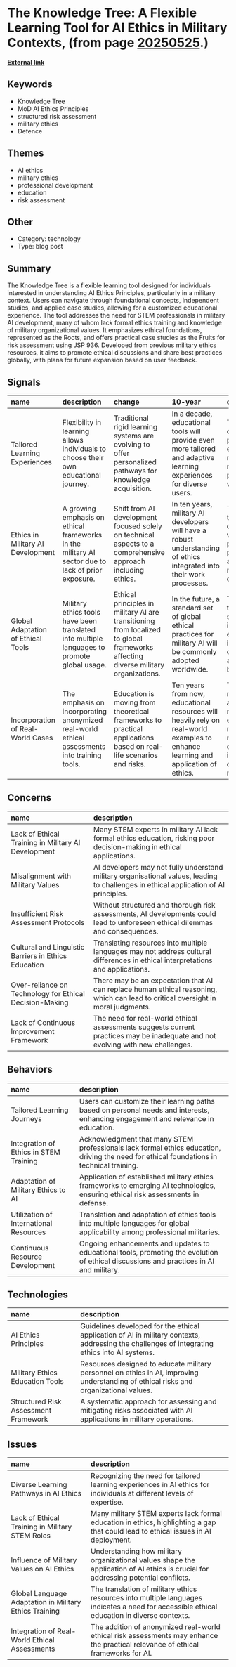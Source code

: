 # __The Knowledge Tree: A Flexible Learning Tool for AI Ethics in Military Contexts__, (from page [20250525](https://kghosh.substack.com/p/20250525).)

__[External link](https://ai.militaryethics.uk/)__



## Keywords

* Knowledge Tree
* MoD AI Ethics Principles
* structured risk assessment
* military ethics
* Defence

## Themes

* AI ethics
* military ethics
* professional development
* education
* risk assessment

## Other

* Category: technology
* Type: blog post

## Summary

The Knowledge Tree is a flexible learning tool designed for individuals interested in understanding AI Ethics Principles, particularly in a military context. Users can navigate through foundational concepts, independent studies, and applied case studies, allowing for a customized educational experience. The tool addresses the need for STEM professionals in military AI development, many of whom lack formal ethics training and knowledge of military organizational values. It emphasizes ethical foundations, represented as the Roots, and offers practical case studies as the Fruits for risk assessment using JSP 936. Developed from previous military ethics resources, it aims to promote ethical discussions and share best practices globally, with plans for future expansion based on user feedback.

## Signals

| name                               | description                                                                                       | change                                                                                                                            | 10-year                                                                                                                           | driving-force                                                                                                             |   relevancy |
|:-----------------------------------|:--------------------------------------------------------------------------------------------------|:----------------------------------------------------------------------------------------------------------------------------------|:----------------------------------------------------------------------------------------------------------------------------------|:--------------------------------------------------------------------------------------------------------------------------|------------:|
| Tailored Learning Experiences      | Flexibility in learning allows individuals to choose their own educational journey.               | Traditional rigid learning systems are evolving to offer personalized pathways for knowledge acquisition.                         | In a decade, educational tools will provide even more tailored and adaptive learning experiences for diverse users.               | The increasing demand for personalized education to meet individual needs and preferences in various fields.              |           4 |
| Ethics in Military AI Development  | A growing emphasis on ethical frameworks in the military AI sector due to lack of prior exposure. | Shift from AI development focused solely on technical aspects to a comprehensive approach including ethics.                       | In ten years, military AI developers will have a robust understanding of ethics integrated into their work processes.             | The necessity to align AI development with ethical principles to prevent misuse and ensure responsible deployment.        |           5 |
| Global Adaptation of Ethical Tools | Military ethics tools have been translated into multiple languages to promote global usage.       | Ethical principles in military AI are transitioning from localized to global frameworks affecting diverse military organizations. | In the future, a standard set of global ethical practices for military AI will be commonly adopted worldwide.                     | The push towards global standardization in military ethics to foster international cooperation and shared best practices. |           4 |
| Incorporation of Real-World Cases  | The emphasis on incorporating anonymized real-world ethical assessments into training tools.      | Education is moving from theoretical frameworks to practical applications based on real-life scenarios and risks.                 | Ten years from now, educational resources will heavily rely on real-world examples to enhance learning and application of ethics. | The need for more applicable and relatable ethical training methods in military contexts to improve decision-making.      |           3 |

## Concerns

| name                                                    | description                                                                                                                           |
|:--------------------------------------------------------|:--------------------------------------------------------------------------------------------------------------------------------------|
| Lack of Ethical Training in Military AI Development     | Many STEM experts in military AI lack formal ethics education, risking poor decision-making in ethical applications.                  |
| Misalignment with Military Values                       | AI developers may not fully understand military organisational values, leading to challenges in ethical application of AI principles. |
| Insufficient Risk Assessment Protocols                  | Without structured and thorough risk assessments, AI developments could lead to unforeseen ethical dilemmas and consequences.         |
| Cultural and Linguistic Barriers in Ethics Education    | Translating resources into multiple languages may not address cultural differences in ethical interpretations and applications.       |
| Over-reliance on Technology for Ethical Decision-Making | There may be an expectation that AI can replace human ethical reasoning, which can lead to critical oversight in moral judgments.     |
| Lack of Continuous Improvement Framework                | The need for real-world ethical assessments suggests current practices may be inadequate and not evolving with new challenges.        |

## Behaviors

| name                                   | description                                                                                                                               |
|:---------------------------------------|:------------------------------------------------------------------------------------------------------------------------------------------|
| Tailored Learning Journeys             | Users can customize their learning paths based on personal needs and interests, enhancing engagement and relevance in education.          |
| Integration of Ethics in STEM Training | Acknowledgment that many STEM professionals lack formal ethics education, driving the need for ethical foundations in technical training. |
| Adaptation of Military Ethics to AI    | Application of established military ethics frameworks to emerging AI technologies, ensuring ethical risk assessments in defense.          |
| Utilization of International Resources | Translation and adaptation of ethics tools into multiple languages for global applicability among professional militaries.                |
| Continuous Resource Development        | Ongoing enhancements and updates to educational tools, promoting the evolution of ethical discussions and practices in AI and military.   |

## Technologies

| name                                 | description                                                                                                                                   |
|:-------------------------------------|:----------------------------------------------------------------------------------------------------------------------------------------------|
| AI Ethics Principles                 | Guidelines developed for the ethical application of AI in military contexts, addressing the challenges of integrating ethics into AI systems. |
| Military Ethics Education Tools      | Resources designed to educate military personnel on ethics in AI, improving understanding of ethical risks and organizational values.         |
| Structured Risk Assessment Framework | A systematic approach for assessing and mitigating risks associated with AI applications in military operations.                              |

## Issues

| name                                                   | description                                                                                                                                 |
|:-------------------------------------------------------|:--------------------------------------------------------------------------------------------------------------------------------------------|
| Diverse Learning Pathways in AI Ethics                 | Recognizing the need for tailored learning experiences in AI ethics for individuals at different levels of expertise.                       |
| Lack of Ethical Training in Military STEM Roles        | Many military STEM experts lack formal education in ethics, highlighting a gap that could lead to ethical issues in AI deployment.          |
| Influence of Military Values on AI Ethics              | Understanding how military organizational values shape the application of AI ethics is crucial for addressing potential conflicts.          |
| Global Language Adaptation in Military Ethics Training | The translation of military ethics resources into multiple languages indicates a need for accessible ethical education in diverse contexts. |
| Integration of Real-World Ethical Assessments          | The addition of anonymized real-world ethical risk assessments may enhance the practical relevance of ethical frameworks for AI.            |